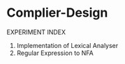 # Complier-Design

EXPERIMENT INDEX 
1. Implementation of Lexical Analyser
2. Regular Expression to NFA
